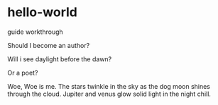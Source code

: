 # hello-world
guide workthrough


Should I become an author?

Will i see daylight before the dawn?

Or a poet?

Woe, Woe is me.
The stars twinkle in the sky as the dog moon shines through the cloud. 
Jupiter and venus glow solid light in the night chill.
